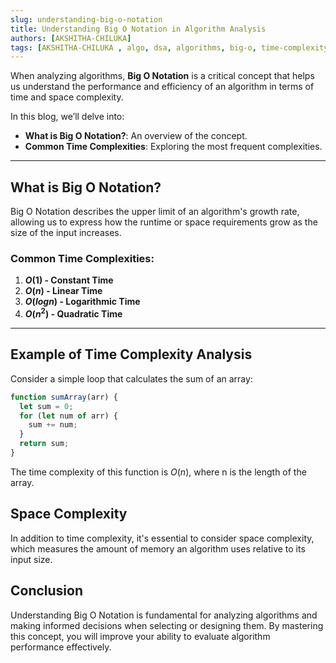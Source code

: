 ```yaml
---
slug: understanding-big-o-notation
title: Understanding Big O Notation in Algorithm Analysis
authors: [AKSHITHA-CHILUKA]
tags: [AKSHITHA-CHILUKA , algo, dsa, algorithms, big-o, time-complexity]
---
```


When analyzing algorithms, **Big O Notation** is a critical concept that helps us understand the performance and efficiency of an algorithm in terms of time and space complexity.

<!-- truncate -->

In this blog, we’ll delve into:

- **What is Big O Notation?**: An overview of the concept.
- **Common Time Complexities**: Exploring the most frequent complexities.
  
---

## What is Big O Notation?

Big O Notation describes the upper limit of an algorithm's growth rate, allowing us to express how the runtime or space requirements grow as the size of the input increases.

### Common Time Complexities:

1. **$O(1)$ - Constant Time**
2. **$O(n)$ - Linear Time**
3. **$O(log n)$ - Logarithmic Time**
4. **$O(n^2)$ - Quadratic Time**

---

## Example of Time Complexity Analysis

Consider a simple loop that calculates the sum of an array:

```javascript
function sumArray(arr) {
  let sum = 0;
  for (let num of arr) {
    sum += num;
  }
  return sum;
}
```
The time complexity of this function is $O(n)$, where n is the length of the array.

## Space Complexity
In addition to time complexity, it's essential to consider space complexity, which measures the amount of memory an algorithm uses relative to its input size.

## Conclusion
Understanding Big O Notation is fundamental for analyzing algorithms and making informed decisions when selecting or designing them. By mastering this concept, you will improve your ability to evaluate algorithm performance effectively.
